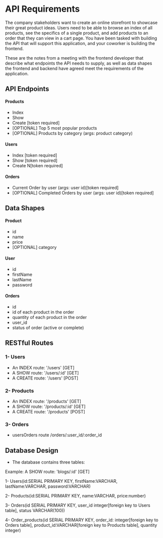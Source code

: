 # API Requirements

The company stakeholders want to create an online storefront to showcase their great product ideas. Users need to be able to browse an index of all products, see the specifics of a single product, and add products to an order that they can view in a cart page. You have been tasked with building the API that will support this application, and your coworker is building the frontend.

These are the notes from a meeting with the frontend developer that describe what endpoints the API needs to supply, as well as data shapes the frontend and backend have agreed meet the requirements of the application.

## API Endpoints

#### Products

- Index
- Show
- Create [token required]
- [OPTIONAL] Top 5 most popular products
- [OPTIONAL] Products by category (args: product category)

#### Users

- Index [token required]
- Show [token required]
- Create N[token required]

#### Orders

- Current Order by user (args: user id)[token required]
- [OPTIONAL] Completed Orders by user (args: user id)[token required]

## Data Shapes

#### Product

- id
- name
- price
- [OPTIONAL] category

#### User

- id
- firstName
- lastName
- password

#### Orders

- id
- id of each product in the order
- quantity of each product in the order
- user_id
- status of order (active or complete)

## RESTful Routes

### 1- Users

- An INDEX route: '/users' [GET]
- A SHOW route: '/users/:id' [GET]
- A CREATE route: '/users' [POST]

### 2- Products

- An INDEX route: '/products' [GET]
- A SHOW route: '/products/:id' [GET]
- A CREATE route: '/products' [POST]

### 3- Orders

- usersOrders route /orders/:user_id/:order_id

## Database Design

- The database contains three tables:

Example: A SHOW route: 'blogs/:id' [GET]

1- Users(id:SERIAL PRIMARY KEY, firstName:VARCHAR, lastName:VARCHAR, password:VARCHAR)

2- Products(id:SERIAL PRIMARY KEY, name:VARCHAR, price:number)

3- Orders(id SERIAL PRIMARY KEY, user_id integer[foreign key to Users table], status VARCHAR(100))

4- Order_products(id SERIAL PRIMARY KEY, order_id: integer[foreign key to Orders table], product_id:VARCHAR[foreign key to Products table], quantity integer)
